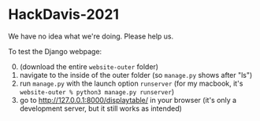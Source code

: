 # HackDavis-2021

We have no idea what we're doing. Please help us.

To test the Django webpage: 

0. (download the entire `website-outer` folder)
1. navigate to the inside of the outer folder (so `manage.py` shows after "ls")
2. run `manage.py` with the launch option `runserver` (for my macbook, it's `website-outer % python3 manage.py runserver`)
3. go to http://127.0.0.1:8000/displaytable/ in your browser (it's only a development server, but it still works as intended)
